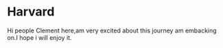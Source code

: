 # Harvard
Hi people
Clement here,am very excited about this journey am embacking on.I hope i will enjoy it.
